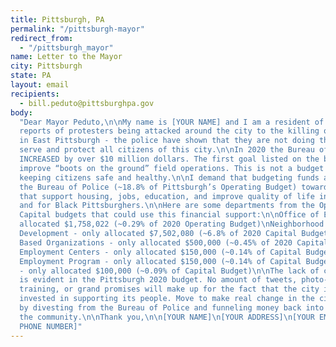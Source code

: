 ```yaml
---
title: Pittsburgh, PA
permalink: "/pittsburgh-mayor"
redirect_from:
  - "/pittsburgh_mayor"
name: Letter to the Mayor
city: Pittsburgh
state: PA
layout: email
recipients:
  - bill.peduto@pittsburghpa.gov
body:
  "Dear Mayor Peduto,\n\nMy name is [YOUR NAME] and I am a resident of [NEIGHBORHOOD/BOROUGH/CITY]\n\nFrom
  reports of protesters being attacked around the city to the killing of Antwon Rose
  in East Pittsburgh - the police have shown that they are not doing their jobs to
  serve and protect all citizens of this city.\n\nIn 2020 the Bureau of Police’s budget
  INCREASED by over $10 million dollars. The first goal listed on the budget is to
  improve “boots on the ground” field operations. This is not a budget dedicated to
  keeping citizens safe and healthy.\n\nI demand that budgeting funds are moved from
  the Bureau of Police (~18.8% of Pittsburgh’s Operating Budget) towards programs
  that support housing, jobs, education, and improve quality of life in our community
  and for Black Pittsburghers.\n\nHere are some departments from the Operations and
  Capital budgets that could use this financial support:\n\nOffice of Equity - only
  allocated $1,758,022 (~0.29% of 2020 Operating Budget)\nNeighborhood and Community
  Development - only allocated $7,502,080 (~6.8% of 2020 Capital Budget)\nCommunity
  Based Organizations - only allocated $500,000 (~0.45% of 2020 Capital Budget)\nNeighborhood
  Employment Centers - only allocated $150,000 (~0.14% of Capital Budget)\nPittsburgh
  Employment Program - only allocated $150,000 (~0.14% of Capital Budget)\nFair Housing
  - only allocated $100,000 (~0.09% of Capital Budget)\n\nThe lack of community support
  is evident in the Pittsburgh 2020 budget. No amount of tweets, photo-ops, bare minimum
  training, or grand promises will make up for the fact that the city is not monetarily
  invested in supporting its people. Move to make real change in the city of Pittsburgh
  by divesting from the Bureau of Police and funneling money back into supporting
  the community.\n\nThank you,\n\n[YOUR NAME]\n[YOUR ADDRESS]\n[YOUR EMAIL] \n[YOUR
  PHONE NUMBER]"
---
```

